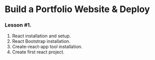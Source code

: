 # Build a Portfolio Website &amp; Deploy

### Lesson #1.
1. React installation and setup.
2. React Bootstrap installation.
3. Create-react-app tool installation.
4. Create first react project.
